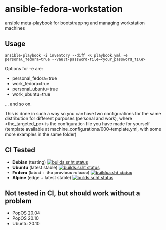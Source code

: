 # ansible-fedora-workstation

ansible meta-playbook for bootstrapping and managing workstation machines

## Usage

`ansible-playbook -i inventory --diff -K playbook.yml -e personal_fedora=true --vault-password-file=<your_password_file>`

Options for -e are:
- personal_fedora=true
- work_fedora=true
- personal_ubuntu=true
- work_ubuntu=true

... and so on.

This is done in such a way so you can have two configurations for the same distribution for different purposes (personal and work), where <the_targeted_pc> is the configuration file you have made for yourself (template available at machine_configurations/000-template.yml, with some more examples in the same folder)

## CI Tested
- **Debian** (testing) [![builds.sr.ht status](https://builds.sr.ht/~fourstepper/ansible-linux-workstation/commits/debian.yml.svg)](https://builds.sr.ht/~fourstepper/ansible-linux-workstation/commits/debian.yml?)
- **Ubuntu** (latest stable) [![builds.sr.ht status](https://builds.sr.ht/~fourstepper/ansible-linux-workstation/commits/ubuntu.yml.svg)](https://builds.sr.ht/~fourstepper/ansible-linux-workstation/commits/ubuntu.yml?)
- **Fedora** (latest + the previous release) [![builds.sr.ht status](https://builds.sr.ht/~fourstepper/ansible-linux-workstation/commits/fedora.yml.svg)](https://builds.sr.ht/~fourstepper/ansible-linux-workstation/commits/fedora.yml?)
- **Alpine** (edge + latest stable) [![builds.sr.ht status](https://builds.sr.ht/~fourstepper/ansible-linux-workstation/commits/alpine.yml.svg)](https://builds.sr.ht/~fourstepper/ansible-linux-workstation/commits/alpine.yml?)

## Not tested in CI, but should work without a problem
- PopOS 20.04
- PopOS 20.10
- Ubuntu 20.10
